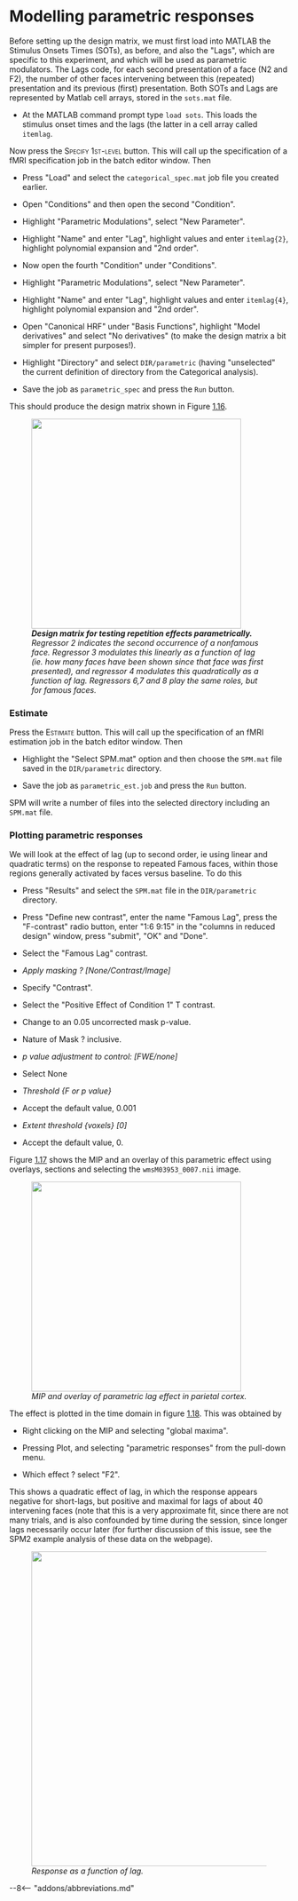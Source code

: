 # Modelling parametric responses

Before setting up the design matrix, we must first load into MATLAB the
Stimulus Onsets Times (SOTs), as before, and also the "Lags", which are
specific to this experiment, and which will be used as parametric
modulators. The Lags code, for each second presentation of a face (N2
and F2), the number of other faces intervening between this (repeated)
presentation and its previous (first) presentation. Both SOTs and Lags
are represented by Matlab cell arrays, stored in the `sots.mat` file.

- At the MATLAB command prompt type `load sots`. This loads the stimulus
  onset times and the lags (the latter in a cell array called `itemlag`.

Now press the <span class="smallcaps">Specify 1st-level</span> button.
This will call up the specification of a fMRI specification job in the
batch editor window. Then

- Press "Load" and select the `categorical_spec.mat` job file you
  created earlier.

- Open "Conditions" and then open the second "Condition".

- Highlight "Parametric Modulations", select "New Parameter".

- Highlight "Name" and enter "Lag", highlight values and enter
  `itemlag{2}`, highlight polynomial expansion and "2nd order".

- Now open the fourth "Condition" under "Conditions".

- Highlight "Parametric Modulations", select "New Parameter".

- Highlight "Name" and enter "Lag", highlight values and enter
  `itemlag{4}`, highlight polynomial expansion and "2nd order".

- Open "Canonical HRF" under "Basis Functions", highlight "Model
  derivatives" and select "No derivatives" (to make the design matrix a
  bit simpler for present purposes!).

- Highlight "Directory" and select `DIR/parametric` (having "unselected"
  the current definition of directory from the Categorical analysis).

- Save the job as `parametric_spec` and press the `Run` button.

This should produce the design matrix shown in
Figure <a href="#par_design" data-reference-type="ref"
data-reference="par_design">1.16</a>.

<figure id="par_design">
<div class="center">
<img src="../../../assets/figures/manual/faces/par_design.png" style="width:100mm" />
</div>
<figcaption><em><strong>Design matrix for testing repetition effects
parametrically.</strong> Regressor 2 indicates the second occurrence of
a nonfamous face. Regressor 3 modulates this linearly as a function of
lag (ie. how many faces have been shown since that face was first
presented), and regressor 4 modulates this quadratically as a function
of lag. Regressors 6,7 and 8 play the same roles, but for famous faces.
<span id="par_design" label="par_design"></span></em> </figcaption>
</figure>

### Estimate

Press the <span class="smallcaps">Estimate</span> button. This will call
up the specification of an fMRI estimation job in the batch editor
window. Then

- Highlight the "Select SPM.mat" option and then choose the `SPM.mat`
  file saved in the `DIR/parametric` directory.

- Save the job as `parametric_est.job` and press the `Run` button.

SPM will write a number of files into the selected directory including
an `SPM.mat` file.

### Plotting parametric responses

We will look at the effect of lag (up to second order, ie using linear
and quadratic terms) on the response to repeated Famous faces, within
those regions generally activated by faces versus baseline. To do this

- Press "Results" and select the `SPM.mat` file in the `DIR/parametric`
  directory.

- Press "Define new contrast", enter the name "Famous Lag", press the
  "F-contrast" radio button, enter "1:6 9:15" in the "columns in reduced
  design" window, press "submit", "OK" and "Done".

- Select the "Famous Lag" contrast.

- *Apply masking ? \[None/Contrast/Image\]*

- Specify "Contrast".

- Select the "Positive Effect of Condition 1" T contrast.

- Change to an 0.05 uncorrected mask p-value.

- Nature of Mask ? inclusive.

- *p value adjustment to control: \[FWE/none\]*

- Select None

- *Threshold {F or p value}*

- Accept the default value, 0.001

- *Extent threshold {voxels} \[0\]*

- Accept the default value, 0.

Figure <a href="#famous_lag_mip" data-reference-type="ref"
data-reference="famous_lag_mip">1.17</a> shows the MIP and an overlay of
this parametric effect using overlays, sections and selecting the
`wmsM03953_0007.nii` image.

<figure id="famous_lag_mip">
<div class="center">
<img src="../../../assets/figures/manual/faces/famous_lag_mip.png" style="width:100mm" />
</div>
<figcaption><em>MIP and overlay of parametric lag effect in parietal
cortex. <span id="famous_lag_mip" label="famous_lag_mip"></span></em>
</figcaption>
</figure>

The effect is plotted in the time domain in
figure <a href="#famous_lag" data-reference-type="ref"
data-reference="famous_lag">1.18</a>. This was obtained by

- Right clicking on the MIP and selecting "global maxima".

- Pressing Plot, and selecting "parametric responses" from the pull-down
  menu.

- Which effect ? select "F2".

This shows a quadratic effect of lag, in which the response appears
negative for short-lags, but positive and maximal for lags of about 40
intervening faces (note that this is a very approximate fit, since there
are not many trials, and is also confounded by time during the session,
since longer lags necessarily occur later (for further discussion of
this issue, see the SPM2 example analysis of these data on the webpage).

<figure id="famous_lag">
<div class="center">
<img src="../../../assets/figures/manual/faces/famous_lag.png" style="width:150mm" />
</div>
<figcaption><em>Response as a function of lag. <span id="famous_lag"
label="famous_lag"></span></em> </figcaption>
</figure>

--8<-- "addons/abbreviations.md"